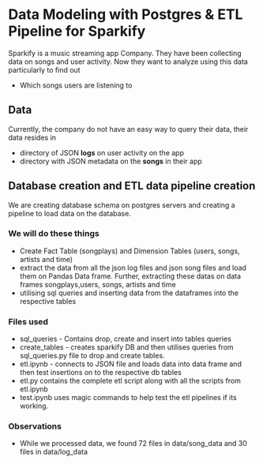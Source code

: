 # Data Modeling with Postgres & ETL Pipeline for Sparkify

Sparkify is a music streaming app Company. They have been collecting data on songs and user activity. Now they want to analyze using this data particularly to find out

  - Which songs users are listening to

## Data
Currently, the company do not have an easy way to query their data, their data resides in

  - directory of JSON **logs** on user activity on the app
  - directory with JSON metadata on the **songs** in their app

## Database creation and ETL data pipeline creation
We are creating database schema on postgres servers and creating a pipeline to load data on the database.

### We will do these things
  - Create Fact Table (songplays) and Dimension Tables (users, songs, artists and time) 
  - extract the data from all the json log files and json song files and load them on Pandas Data frame. Further, extracting these datas on data frames songplays,users, songs, artists and time
  - utilising sql queries and inserting data from the dataframes into the respective tables

### Files used 
- sql_queries - Contains drop, create and insert into tables queries
- create_tables - creates sparkify DB and then utilises queries from sql_queries.py file to drop and create tables.
- etl.ipynb  - connects to JSON file and loads data into data frame and then test insertions on to the respective db tables
- etl.py contains the complete etl script along with all the scripts from etl.ipynb
- test.ipynb uses magic commands to help test the etl pipelines if its working.

### Observations
- While we processed data, we found 72 files in data/song_data and 30 files in data/log_data





